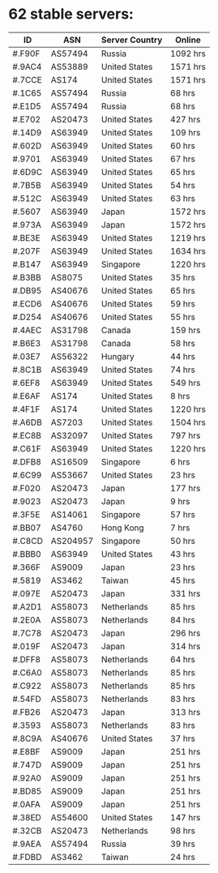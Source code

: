 # 62 stable servers:

| ID | ASN | Server Country | Online |
| ------ | ------ | ------ | ------ |
| #.F90F | AS57494 | Russia | 1092 hrs |
| #.9AC4 | AS53889 | United States | 1571 hrs |
| #.7CCE | AS174 | United States | 1571 hrs |
| #.1C65 | AS57494 | Russia | 68 hrs |
| #.E1D5 | AS57494 | Russia | 68 hrs |
| #.E702 | AS20473 | United States | 427 hrs |
| #.14D9 | AS63949 | United States | 109 hrs |
| #.602D | AS63949 | United States | 60 hrs |
| #.9701 | AS63949 | United States | 67 hrs |
| #.6D9C | AS63949 | United States | 65 hrs |
| #.7B5B | AS63949 | United States | 54 hrs |
| #.512C | AS63949 | United States | 63 hrs |
| #.5607 | AS63949 | Japan | 1572 hrs |
| #.973A | AS63949 | Japan | 1572 hrs |
| #.BE3E | AS63949 | United States | 1219 hrs |
| #.207F | AS63949 | United States | 1634 hrs |
| #.B147 | AS63949 | Singapore | 1220 hrs |
| #.B3BB | AS8075 | United States | 35 hrs |
| #.DB95 | AS40676 | United States | 65 hrs |
| #.ECD6 | AS40676 | United States | 59 hrs |
| #.D254 | AS40676 | United States | 55 hrs |
| #.4AEC | AS31798 | Canada | 159 hrs |
| #.B6E3 | AS31798 | Canada | 58 hrs |
| #.03E7 | AS56322 | Hungary | 44 hrs |
| #.8C1B | AS63949 | United States | 74 hrs |
| #.6EF8 | AS63949 | United States | 549 hrs |
| #.E6AF | AS174 | United States | 8 hrs |
| #.4F1F | AS174 | United States | 1220 hrs |
| #.A6DB | AS7203 | United States | 1504 hrs |
| #.EC8B | AS32097 | United States | 797 hrs |
| #.C61F | AS63949 | United States | 1220 hrs |
| #.DFB8 | AS16509 | Singapore | 6 hrs |
| #.6C99 | AS53667 | United States | 23 hrs |
| #.F020 | AS20473 | Japan | 177 hrs |
| #.9023 | AS20473 | Japan | 9 hrs |
| #.3F5E | AS14061 | Singapore | 57 hrs |
| #.BB07 | AS4760 | Hong Kong | 7 hrs |
| #.C8CD | AS204957 | Singapore | 50 hrs |
| #.BBB0 | AS63949 | United States | 43 hrs |
| #.366F | AS9009 | Japan | 23 hrs |
| #.5819 | AS3462 | Taiwan | 45 hrs |
| #.097E | AS20473 | Japan | 331 hrs |
| #.A2D1 | AS58073 | Netherlands | 85 hrs |
| #.2E0A | AS58073 | Netherlands | 84 hrs |
| #.7C78 | AS20473 | Japan | 296 hrs |
| #.019F | AS20473 | Japan | 314 hrs |
| #.DFF8 | AS58073 | Netherlands | 64 hrs |
| #.C6A0 | AS58073 | Netherlands | 85 hrs |
| #.C922 | AS58073 | Netherlands | 85 hrs |
| #.54FD | AS58073 | Netherlands | 83 hrs |
| #.FB26 | AS20473 | Japan | 313 hrs |
| #.3593 | AS58073 | Netherlands | 83 hrs |
| #.8C9A | AS40676 | United States | 37 hrs |
| #.E8BF | AS9009 | Japan | 251 hrs |
| #.747D | AS9009 | Japan | 251 hrs |
| #.92A0 | AS9009 | Japan | 251 hrs |
| #.BD85 | AS9009 | Japan | 251 hrs |
| #.0AFA | AS9009 | Japan | 251 hrs |
| #.38ED | AS54600 | United States | 147 hrs |
| #.32CB | AS20473 | Netherlands | 98 hrs |
| #.9AEA | AS57494 | Russia | 39 hrs |
| #.FDBD | AS3462 | Taiwan | 24 hrs |

